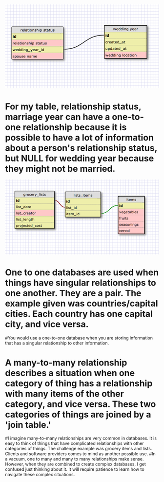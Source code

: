 ![one-to-one](one-to-one.png)
# For my table, relationship status, marriage year can have a one-to-one relationship because it is possible to have a lot of information about a person's relationship status, but NULL for wedding year because they might not be married.

![many-to-many](many-to-many.png)

# One to one databases are used when things have singular relationships to one another. They are a pair. The example given was countries/capital cities. Each country has one capital city, and vice versa.
#You would use a one-to-one database when you are storing information that has a singular relationship to other information.
# A many-to-many relationship describes a situation when one category of thing has a relationship with many items of the other category, and vice versa. These two categories of things are joined by a 'join table.'
#I imagine many-to-many relationships are very common in databases. It is easy to think of things that have complicated relationships with other categories of things. The challenge example was grocery items and lists. Clients and software providers comes to mind as another possible use.
#In a vacuum, one to many and many to many relationships make sense. However, when they are combined to create complex databases, I get confused just thinking about it. It will require patience to learn how to navigate these complex situations.





